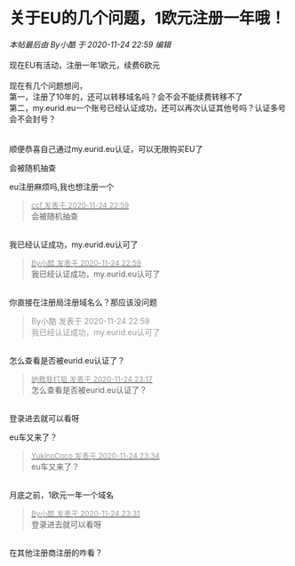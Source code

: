 # 关于EU的几个问题，1欧元注册一年哦！


<i class="pstatus"> 本帖最后由 By小酷 于 2020-11-24 22:59 编辑 </i><br />
<br />
现在EU有活动，注册一年1欧元，续费6欧元<br />
<br />
现在有几个问题想问，<br />
第一，注册了10年的，还可以转移域名吗？会不会不能续费转移不了<br />
第二，my.eurid.eu一个账号已经认证成功，还可以再次认证其他号吗？认证多号会不会封号？<br />
<br />
<br />
顺便恭喜自己通过my.eurid.eu认证，可以无限购买EU了

会被随机抽查

eu注册麻烦吗,我也想注册一个<br />


<div class="quote"><blockquote><font size="2"><a href="https://www.hostloc.com/forum.php?mod=redirect&amp;goto=findpost&amp;pid=9511527&amp;ptid=770967" target="_blank"><font color="#999999">ccf 发表于 2020-11-24 22:59</font></a></font><br />
会被随机抽查</blockquote></div><br />
我已经认证成功，my.eurid.eu认可了

<div class="quote"><blockquote><font size="2"><a href="https://www.hostloc.com/forum.php?mod=redirect&amp;goto=findpost&amp;pid=9511536&amp;ptid=770967" target="_blank"><font color="#999999">By小酷 发表于 2020-11-24 22:59</font></a></font><br />
我已经认证成功，my.eurid.eu认可了</blockquote></div><br />
你直接在注册局注册域名么？那应该没问题

<div class="quote"><blockquote><font color="#999999">By小酷 发表于 2020-11-24 22:59</font><br />
<font color="#999999">我已经认证成功，my.eurid.eu认可了</font></blockquote></div><br />
怎么查看是否被eurid.eu认证了？

<div class="quote"><blockquote><font size="2"><a href="https://www.hostloc.com/forum.php?mod=redirect&amp;goto=findpost&amp;pid=9511709&amp;ptid=770967" target="_blank"><font color="#999999">她教我打狙 发表于 2020-11-24 23:17</font></a></font><br />
怎么查看是否被eurid.eu认证了？</blockquote></div><br />
登录进去就可以看呀

eu车又来了？

<div class="quote"><blockquote><font size="2"><a href="https://www.hostloc.com/forum.php?mod=redirect&amp;goto=findpost&amp;pid=9511836&amp;ptid=770967" target="_blank"><font color="#999999">YukinoCoco 发表于 2020-11-24 23:34</font></a></font><br />
eu车又来了？</blockquote></div><br />
月底之前，1欧元一年一个域名

<div class="quote"><blockquote><font size="2"><a href="https://www.hostloc.com/forum.php?mod=redirect&amp;goto=findpost&amp;pid=9511804&amp;ptid=770967" target="_blank"><font color="#999999">By小酷 发表于 2020-11-24 23:31</font></a></font><br />
登录进去就可以看呀</blockquote></div><br />
在其他注册商注册的咋看？
